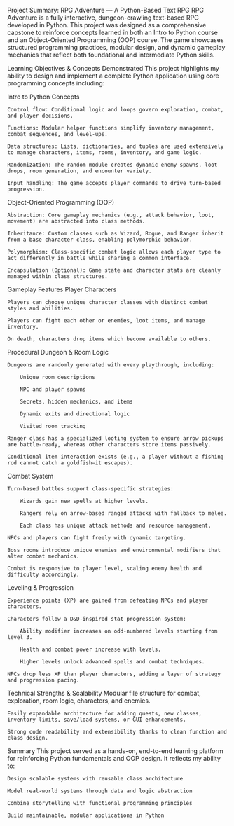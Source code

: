 Project Summary: RPG Adventure — A Python-Based Text RPG
    RPG Adventure is a fully interactive, dungeon-crawling text-based RPG developed in Python. This project was designed as a comprehensive capstone to reinforce concepts learned in both an Intro to Python course and an Object-Oriented Programming (OOP) course. The game showcases structured programming practices, modular design, and dynamic gameplay mechanics that reflect both foundational and intermediate Python skills.

Learning Objectives & Concepts Demonstrated
This project highlights my ability to design and implement a complete Python application using core programming concepts including:

Intro to Python Concepts

    Control flow: Conditional logic and loops govern exploration, combat, and player decisions.

    Functions: Modular helper functions simplify inventory management, combat sequences, and level-ups.

    Data structures: Lists, dictionaries, and tuples are used extensively to manage characters, items, rooms, inventory, and game logic.

    Randomization: The random module creates dynamic enemy spawns, loot drops, room generation, and encounter variety.

    Input handling: The game accepts player commands to drive turn-based progression.

Object-Oriented Programming (OOP)

    Abstraction: Core gameplay mechanics (e.g., attack behavior, loot, movement) are abstracted into class methods.

    Inheritance: Custom classes such as Wizard, Rogue, and Ranger inherit from a base character class, enabling polymorphic behavior.

    Polymorphism: Class-specific combat logic allows each player type to act differently in battle while sharing a common interface.

    Encapsulation (Optional): Game state and character stats are cleanly managed within class structures.

Gameplay Features
Player Characters

    Players can choose unique character classes with distinct combat styles and abilities.

    Players can fight each other or enemies, loot items, and manage inventory.

    On death, characters drop items which become available to others.

Procedural Dungeon & Room Logic

    Dungeons are randomly generated with every playthrough, including:

        Unique room descriptions

        NPC and player spawns

        Secrets, hidden mechanics, and items

        Dynamic exits and directional logic

        Visited room tracking

    Ranger class has a specialized looting system to ensure arrow pickups are battle-ready, whereas other characters store items passively.

    Conditional item interaction exists (e.g., a player without a fishing rod cannot catch a goldfish—it escapes).

Combat System

    Turn-based battles support class-specific strategies:

        Wizards gain new spells at higher levels.

        Rangers rely on arrow-based ranged attacks with fallback to melee.

        Each class has unique attack methods and resource management.

    NPCs and players can fight freely with dynamic targeting.

    Boss rooms introduce unique enemies and environmental modifiers that alter combat mechanics.

    Combat is responsive to player level, scaling enemy health and difficulty accordingly.

Leveling & Progression

    Experience points (XP) are gained from defeating NPCs and player characters.

    Characters follow a D&D-inspired stat progression system:

        Ability modifier increases on odd-numbered levels starting from level 3.

        Health and combat power increase with levels.

        Higher levels unlock advanced spells and combat techniques.

    NPCs drop less XP than player characters, adding a layer of strategy and progression pacing.

Technical Strengths & Scalability
    Modular file structure for combat, exploration, room logic, characters, and enemies.

    Easily expandable architecture for adding quests, new classes, inventory limits, save/load systems, or GUI enhancements.

    Strong code readability and extensibility thanks to clean function and class design.

Summary
This project served as a hands-on, end-to-end learning platform for reinforcing Python fundamentals and OOP design. It reflects my ability to:

    Design scalable systems with reusable class architecture

    Model real-world systems through data and logic abstraction

    Combine storytelling with functional programming principles

    Build maintainable, modular applications in Python